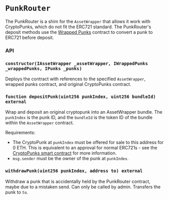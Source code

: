 # `PunkRouter`

The PunkRouter is a shim for the `AssetWrapper` that allows it work with CryptoPunks,
which do not fit the ERC721 standard. The PunkRouter's deposit methods use the
[Wrapped Punks](https://wrappedpunks.com/) contract to convert a punk to ERC721
before deposit.

### API

### `constructor(IAssetWrapper _assetWrapper, IWrappedPunks _wrappedPunks, IPunks _punks)`

Deploys the contract with references to the specified `AssetWrapper`, wrapped punks contract,
and original CryptoPunks contract.

### `function depositPunk(uint256 punkIndex, uint256 bundleId) external`

Wrap and deposit an original cryptopunk into an AssetWrapper bundle. The `punkIndex` is the
punk ID, and the `bundleId` is the token ID of the bundle within the `AssetWrapper`
contract.

Requirements:
- The CryptoPunk at `punkIndex` must be offered for sale to this address for 0 ETH. This
is equivalent to an approval for normal ERC721s - see the [CryptoPunks smart contract](https://github.com/larvalabs/cryptopunks/blob/master/contracts/CryptoPunksMarket.sol#L148) for more information.
- `msg.sender` must be the owner of the punk at `punkIndex`.

### `withdrawPunk(uint256 punkIndex, address to) external`

Withdraw a punk that is accidentally held by the PunkRouter contract,
maybe due to a mistaken send. Can only be called by admin. Transfers
the punk to `to`.